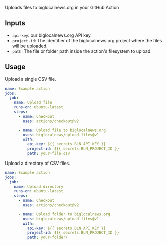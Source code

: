 Uploads files to biglocalnews.org in your GitHub Action

## Inputs

* `api-key`: our biglocalnews.org API key.
* `project-id`: The identifier of the biglocalnews.org project where the files will be uploaded.
* `path`: The file or folder path inside the action's filesystem to upload.

## Usage

Upload a single CSV file.

```yaml
name: Example action
jobs:
  job:
    name: Upload file
    runs-on: ubuntu-latest
    steps:
      - name: Checkout
        uses: actions/checkout@v2

      - name: Upload file to biglocalnews.org
        uses: biglocalnews/upload-files@v1
        with:
          api-key: ${{ secrets.BLN_API_KEY }}
          project-id: ${{ secrets.BLN_PROJECT_ID }}
          path: your-file.csv
```

Upload a directory of CSV files.

```yaml
name: Example action
jobs:
  job:
    name: Upload directory
    runs-on: ubuntu-latest
    steps:
      - name: Checkout
        uses: actions/checkout@v2

      - name: Upload folder to biglocalnews.org
        uses: biglocalnews/upload-files@v1
        with:
          api-key: ${{ secrets.BLN_API_KEY }}
          project-id: ${{ secrets.BLN_PROJECT_ID }}
          path: your-folder/
```
